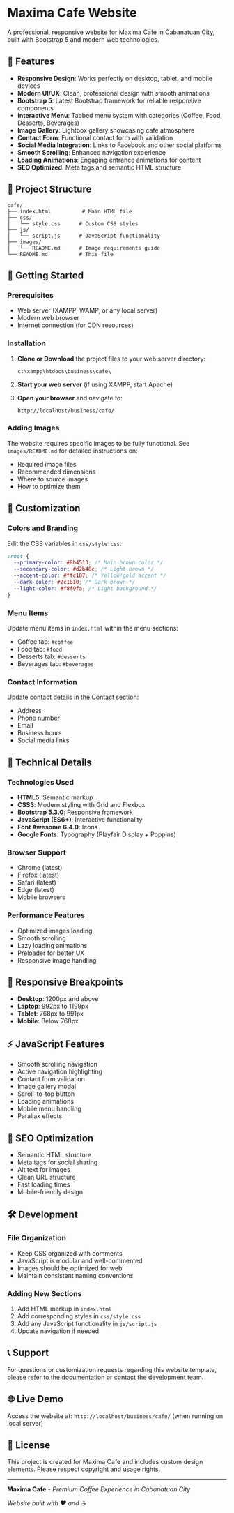 # Maxima Cafe Website

A professional, responsive website for Maxima Cafe in Cabanatuan City, built with Bootstrap 5 and modern web technologies.

## 🌟 Features

- **Responsive Design**: Works perfectly on desktop, tablet, and mobile devices
- **Modern UI/UX**: Clean, professional design with smooth animations
- **Bootstrap 5**: Latest Bootstrap framework for reliable responsive components
- **Interactive Menu**: Tabbed menu system with categories (Coffee, Food, Desserts, Beverages)
- **Image Gallery**: Lightbox gallery showcasing cafe atmosphere
- **Contact Form**: Functional contact form with validation
- **Social Media Integration**: Links to Facebook and other social platforms
- **Smooth Scrolling**: Enhanced navigation experience
- **Loading Animations**: Engaging entrance animations for content
- **SEO Optimized**: Meta tags and semantic HTML structure

## 📁 Project Structure

```
cafe/
├── index.html          # Main HTML file
├── css/
│   └── style.css      # Custom CSS styles
├── js/
│   └── script.js      # JavaScript functionality
├── images/
│   └── README.md      # Image requirements guide
└── README.md          # This file
```

## 🚀 Getting Started

### Prerequisites

- Web server (XAMPP, WAMP, or any local server)
- Modern web browser
- Internet connection (for CDN resources)

### Installation

1. **Clone or Download** the project files to your web server directory:

   ```
   c:\xampp\htdocs\business\cafe\
   ```

2. **Start your web server** (if using XAMPP, start Apache)

3. **Open your browser** and navigate to:
   ```
   http://localhost/business/cafe/
   ```

### Adding Images

The website requires specific images to be fully functional. See `images/README.md` for detailed instructions on:

- Required image files
- Recommended dimensions
- Where to source images
- How to optimize them

## 🎨 Customization

### Colors and Branding

Edit the CSS variables in `css/style.css`:

```css
:root {
  --primary-color: #8b4513; /* Main brown color */
  --secondary-color: #d2b48c; /* Light brown */
  --accent-color: #ffc107; /* Yellow/gold accent */
  --dark-color: #2c1810; /* Dark brown */
  --light-color: #f8f9fa; /* Light background */
}
```

### Menu Items

Update menu items in `index.html` within the menu sections:

- Coffee tab: `#coffee`
- Food tab: `#food`
- Desserts tab: `#desserts`
- Beverages tab: `#beverages`

### Contact Information

Update contact details in the Contact section:

- Address
- Phone number
- Email
- Business hours
- Social media links

## 🔧 Technical Details

### Technologies Used

- **HTML5**: Semantic markup
- **CSS3**: Modern styling with Grid and Flexbox
- **Bootstrap 5.3.0**: Responsive framework
- **JavaScript (ES6+)**: Interactive functionality
- **Font Awesome 6.4.0**: Icons
- **Google Fonts**: Typography (Playfair Display + Poppins)

### Browser Support

- Chrome (latest)
- Firefox (latest)
- Safari (latest)
- Edge (latest)
- Mobile browsers

### Performance Features

- Optimized images loading
- Smooth scrolling
- Lazy loading animations
- Preloader for better UX
- Responsive image handling

## 📱 Responsive Breakpoints

- **Desktop**: 1200px and above
- **Laptop**: 992px to 1199px
- **Tablet**: 768px to 991px
- **Mobile**: Below 768px

## ⚡ JavaScript Features

- Smooth scrolling navigation
- Active navigation highlighting
- Contact form validation
- Image gallery modal
- Scroll-to-top button
- Loading animations
- Mobile menu handling
- Parallax effects

## 🎯 SEO Optimization

- Semantic HTML structure
- Meta tags for social sharing
- Alt text for images
- Clean URL structure
- Fast loading times
- Mobile-friendly design

## 🛠️ Development

### File Organization

- Keep CSS organized with comments
- JavaScript is modular and well-commented
- Images should be optimized for web
- Maintain consistent naming conventions

### Adding New Sections

1. Add HTML markup in `index.html`
2. Add corresponding styles in `css/style.css`
3. Add any JavaScript functionality in `js/script.js`
4. Update navigation if needed

## 📞 Support

For questions or customization requests regarding this website template, please refer to the documentation or contact the development team.

## 🌐 Live Demo

Access the website at: `http://localhost/business/cafe/` (when running on local server)

## 📝 License

This project is created for Maxima Cafe and includes custom design elements. Please respect copyright and usage rights.

---

**Maxima Cafe** - _Premium Coffee Experience in Cabanatuan City_

_Website built with ❤️ and ☕_
